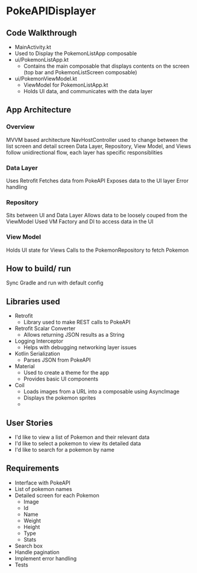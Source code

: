 # PokeAPIDisplayer

## Code Walkthrough
-  MainActivity.kt 
  - Used to Display the PokemonListApp composable
- ui/PokemonListApp.kt
  - Contains the main composable that displays contents on the screen (top bar and PokemonListScreen composable)
- ui/PokemonViewModel.kt
  - ViewModel for PokemonListApp.kt
  - Holds UI data, and communicates with the data layer

## App Architecture
### Overview
MVVM based architecture
NavHostController used to change between the list screen and detail screen
Data Layer, Repository, View Model, and Views follow unidirectional flow, each layer has specific responsiblities

### Data Layer
Uses Retrofit
Fetches data from PokeAPI
Exposes data to the UI layer
Error handling

### Repository
Sits between UI and Data Layer
Allows data to be loosely couped from the ViewModel
Used VM Factory and DI to access data in the UI

### View Model
Holds UI state for Views
Calls to the PokemonRepository to fetch Pokemon

## How to build/ run
Sync Gradle and run with default config 

## Libraries used
- Retrofit
  - Library used to make REST calls to PokeAPI 
- Retrofit Scalar Converter
  - Allows returning JSON results as a String
- Logging Interceptor
  - Helps with debugging networking layer issues
- Kotlin Serialization
  - Parses JSON from PokeAPI
- Material
  - Used to create a theme for the app
  - Provides basic UI components
- Coil
  - Loads images from a URL into a composable using AsyncImage
  - Displays the pokemon sprites
  - 

## User Stories
- I'd like to view a list of Pokemon and their relevant data
- I'd like to select a pokemon to view its detailed data
- I'd like to search for a pokemon by name

## Requirements
- Interface with PokeAPI
- List of pokemon names
- Detailed screen for each Pokemon
  - Image
  - Id
  - Name
  - Weight
  - Height
  - Type
  - Stats
- Search box
- Handle pagination
- Implement error handling
- Tests
